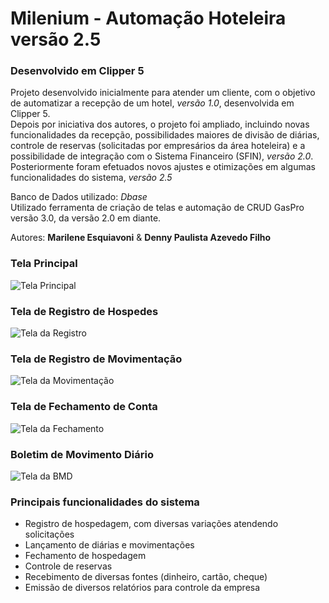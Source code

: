 # Milenium - Automação Hoteleira versão 2.5

### Desenvolvido em Clipper 5

Projeto desenvolvido inicialmente para atender um cliente, com o objetivo de automatizar
a recepção de um hotel, _versão 1.0_, desenvolvida em Clipper 5.  
Depois por iniciativa dos autores, o projeto foi ampliado, incluindo novas funcionalidades
da recepção, possibilidades maiores de divisão de diárias, controle de reservas (solicitadas
por empresários da área hoteleira) e a possibilidade de integração com o Sistema Financeiro
(SFIN), _versão 2.0_.
Posteriormente foram efetuados novos ajustes e otimizações em algumas funcionalidades do
sistema, _versão 2.5_

Banco de Dados utilizado: _Dbase_  
Utilizado ferramenta de criação de telas e automação de CRUD GasPro versão 3.0,
da versão 2.0 em diante.

Autores: **Marilene Esquiavoni** & **Denny Paulista Azevedo Filho**

### Tela Principal

![Tela Principal](https://mdcursos.dev.br/img/sisdesk/TelaPriMilenium.png)

### Tela de Registro de Hospedes

![Tela da Registro](https://mdcursos.dev.br/img/sisdesk/TelaCadRegistro.png)

### Tela de Registro de Movimentação

![Tela da Movimentação](https://mdcursos.dev.br/img/sisdesk/TelaCadMovimen.png)

### Tela de Fechamento de Conta

![Tela da Fechamento](https://mdcursos.dev.br/img/sisdesk/TelaFechaConta.png)

### Boletim de Movimento Diário

![Tela da BMD](https://mdcursos.dev.br/img/sisdesk/TelaManutBMD.png)

### Principais funcionalidades do sistema

- Registro de hospedagem, com diversas variações atendendo solicitações
- Lançamento de diárias e movimentações
- Fechamento de hospedagem
- Controle de reservas
- Recebimento de diversas fontes (dinheiro, cartão, cheque)
- Emissão de diversos relatórios para controle da empresa
